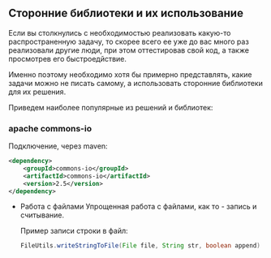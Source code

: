 ## Сторонние библиотеки и их использование
Если вы столкнулись с необходимостью реализовать какую-то распространенную задачу, то
 скорее всего ее уже до вас много раз реализовали другие люди, при этом оттестировав свой код,
 а также просмотрев его быстроедйствие.

Именно поэтому необходимо хотя бы примерно представлять, какие задачи можно не писать самому, а
использовать сторонние библиотеки для их решения.

Приведем наиболее популярные из решений и библиотек:
### apache commons-io
Подключение, через maven:
```xml
<dependency>
    <groupId>commons-io</groupId>
    <artifactId>commons-io</artifactId>
    <version>2.5</version>
</dependency>
```
* Работа с файлами
  Упрощенная работа с файлами, как то - запись и считывание.

  Пример записи строки в файл:

  ```java
  FileUtils.writeStringToFile(File file, String str, boolean append)
  ```
